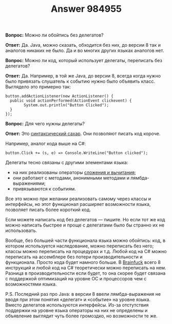 ﻿---
title: "Answer 984955"
se.owner.user_id: 178556
se.owner.display_name: "default locale"
se.owner.link: "https://ru.stackoverflow.com/users/178556/default-locale"
se.answer_id: 984955
se.question_id: 984828
se.post_type: answer
se.score: 12
se.is_accepted: True
---
<p><strong>Вопрос:</strong> Можно ли обойтись без делегатов? </p>

<p><strong>Ответ:</strong> Да. Java, можно сказать, обходится без них, до версии 8 так и аналогов никаких не было. Да и во многих других языках аналогов нет.</p>

<p><strong>Вопрос:</strong> Можно ли код, который использует делегаты, переписать без делегатов?</p>

<p><strong>Ответ:</strong> Да. Например, в той же Java, до версии 8, всегда когда нужно было привязать слушатель к событию нужно было объявить класс. Выглядело это примерно так:</p>

<pre><code>button.addActionListener(new ActionListener() {
  public void actionPerformed(ActionEvent clickevent) {
        System.out.println("Button Clicked");
  }
});
</code></pre>

<p><strong>Вопрос:</strong> Для чего нужны делегаты?</p>

<p><strong>Ответ:</strong> Это <a href="https://ru.wikipedia.org/wiki/%D0%A1%D0%B8%D0%BD%D1%82%D0%B0%D0%BA%D1%81%D0%B8%D1%87%D0%B5%D1%81%D0%BA%D0%B8%D0%B9_%D1%81%D0%B0%D1%85%D0%B0%D1%80" rel="noreferrer">синтаксический сахар</a>. Они позволяют писать код короче.</p>

<p>Например, аналог кода выше на C#:</p>

<pre><code>button.Click += (s, e) =&gt; Console.WriteLine("Button clicked");
</code></pre>

<p>Делегаты тесно связаны с другими элементами языка: </p>

<ul>
<li>на них реализованы операторы <a href="https://docs.microsoft.com/en-us/dotnet/csharp/programming-guide/delegates/how-to-combine-delegates-multicast-delegates" rel="noreferrer">сложения и вычитания</a>; </li>
<li>они работают с методами, анонимными методами и лямбда-выражениями;</li>
<li>привязываются к событиям.</li>
</ul>

<p>Все это можно при желании реализовать самому через классы и интерфейсы, но этот функционал расширяет возможности языка, позволяет писать более короткий код.</p>

<p>Если можете написать код без делегатов — пишите. Но если тот же код можно написать быстрее и проще с делегатами было бы странно их не использовать.</p>

<p>Вообще, без большей части функционала языка можно обойтись: код, в котором используется наследование, можно переписать без него; классы можно переписать на процедурах и т.д. Любой код на C# можно переписать на ассемблере без потери производительности и функционала. Просто кода будет намного больше. В <a href="https://en.wikipedia.org/wiki/Brainfuck" rel="noreferrer">Brainfuck</a> всего 8 инструкций и любой код на C# теоретически можно переписать на нем. Разница в производительности если будет, то она скорее будет связана с поддержкой оптимизаций на уровне ОС и процессоров чем с возможностями языка.</p>

<p>P.S. Последний раз про Java: в версии 8 ввели лямбда-выражения не вводя при этом понятия «делегат» и «событие» на уровне языка. Вместо делегатов используются интерфейсы. Из-за отстутствия поддержки на уровне языка операторы на них не определены и объявление выглядит чуть более громоздко, но возможности те же.</p>
